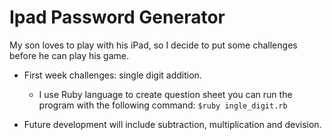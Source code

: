 # Ipad Password Generator

My son loves to play with his iPad, so I decide to put some challenges before he can play his game.

* First week challenges: single digit addition.

  * I use Ruby language to create question sheet
    you can run the program with the following command:
    `$ruby ingle_digit.rb`

* Future development will include subtraction, multiplication and devision.
